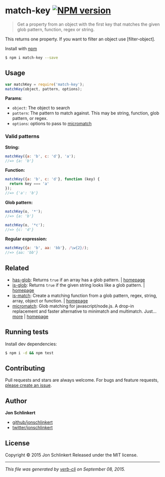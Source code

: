 # match-key [![NPM version](https://badge.fury.io/js/match-key.svg)](http://badge.fury.io/js/match-key)

> Get a property from an object with the first key that matches the given glob pattern, function, regex or string.

This returns one property. If you want to filter an object use [filter-object].

Install with [npm](https://www.npmjs.com/)

```sh
$ npm i match-key --save
```

## Usage

```js
var matchKey = require('match-key');
matchKey(object, pattern, options);
```

**Params**:

* `object`: The object to search
* `pattern`: The pattern to match against. This may be string, function, glob pattern, or regex.
* `options`: options to pass to [micromatch](https://github.com/jonschlinkert/micromatch)

### Valid patterns

**String:**

```js
matchKey({a: 'b', c: 'd'}, 'a');
//=> {a: 'b'}
```

**Function:**

```js
matchKey({a: 'b', c: 'd'}, function (key) {
  return key === 'a'
});
//=> {'a': 'b'}
```

**Glob pattern:**

```js
matchKey(o, '*');
//=> {a: 'b'}

matchKey(o, '*c');
//=> {c: 'd'}
```

**Regular expression:**

```js
matchKey({a: 'b', aa: 'bb'}, /\w{2}/);
//=> {aa: 'bb'}
```

## Related

* [has-glob](https://www.npmjs.com/package/has-glob): Returns `true` if an array has a glob pattern. | [homepage](https://github.com/jonschlinkert/has-glob)
* [is-glob](https://www.npmjs.com/package/is-glob): Returns `true` if the given string looks like a glob pattern. | [homepage](https://github.com/jonschlinkert/is-glob)
* [is-match](https://www.npmjs.com/package/is-match): Create a matching function from a glob pattern, regex, string, array, object or function. | [homepage](https://github.com/jonschlinkert/is-match)
* [micromatch](https://www.npmjs.com/package/micromatch): Glob matching for javascript/node.js. A drop-in replacement and faster alternative to minimatch and multimatch. Just… [more](https://www.npmjs.com/package/micromatch) | [homepage](https://github.com/jonschlinkert/micromatch)

## Running tests

Install dev dependencies:

```sh
$ npm i -d && npm test
```

## Contributing

Pull requests and stars are always welcome. For bugs and feature requests, [please create an issue](https://github.com/jonschlinkert/match-key/issues/new).

## Author

**Jon Schlinkert**

+ [github/jonschlinkert](https://github.com/jonschlinkert)
+ [twitter/jonschlinkert](http://twitter.com/jonschlinkert)

## License

Copyright © 2015 Jon Schlinkert
Released under the MIT license.

***

_This file was generated by [verb-cli](https://github.com/assemble/verb-cli) on September 08, 2015._
